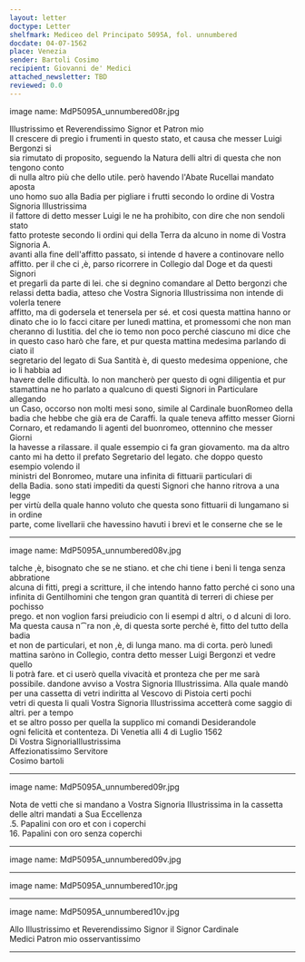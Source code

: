 ```yaml
---
layout: letter
doctype: Letter
shelfmark: Mediceo del Principato 5095A, fol. unnumbered
docdate: 04-07-1562
place: Venezia
sender: Bartoli Cosimo
recipient: Giovanni de' Medici
attached_newsletter: TBD
reviewed: 0.0
---
```


image name: MdP5095A_unnumbered08r.jpg  
  
  
Illustrissimo et Reverendissimo Signor et Patron mio  
Il crescere di pregio i frumenti in questo stato, et causa che messer Luigi Bergonzi si  
sia rimutato di proposito, seguendo la Natura delli altri di questa che non tengono conto  
di nulla altro più che dello utile. però havendo l'Abate Rucellai mandato aposta  
uno homo suo alla Badia per pigliare i frutti secondo lo ordine di Vostra Signoria Illustrissima  
il fattore di detto messer Luigi le ne ha prohibito, con dire che non sendoli stato  
fatto proteste secondo li ordini qui della Terra da alcuno in nome di Vostra Signoria A.  
avanti alla fine dell'affitto passato, si intende d havere a continovare nello  
affitto. per il che ci ,è, parso ricorrere in Collegio dal Doge et da questi Signori  
et pregarli da parte di lei. che si degnino comandare al Detto bergonzi che  
relassi detta badia, atteso che Vostra Signoria Illustrissima non intende di volerla tenere  
affitto, ma di godersela et tenersela per sé. et cosi questa mattina hanno or  
dinato che io lo facci citare per lunedì mattina, et promessomi che non man  
cheranno di Iustitia. del che io temo non poco perché ciascuno mi dice che  
in questo caso harò che fare, et pur questa mattina medesima parlando di ciato il  
segretario del legato di Sua Santità è, di questo medesima oppenione, che io li habbia ad  
havere delle dificultà. Io non mancherò per questo di ogni diligentia et pur  
stamattina ne ho parlato a qualcuno di questi Signori in Particulare allegando  
un Caso, occorso non molti mesi sono, simile al Cardinale buonRomeo della  
badia che hebbe che già era de Caraffi. la quale teneva affitto messer Giorni  
Cornaro, et redamando li agenti del buonromeo, ottennino che messer Giorni  
la havesse a rilassare. il quale essempio ci fa gran giovamento. ma da altro  
canto mi ha detto il prefato Segretario del legato. che doppo questo esempio volendo il  
ministri del Bonromeo, mutare una infinita di fittuarii particulari di  
della Badia. sono stati impediti da questi Signori che hanno ritrova a una legge  
per virtù della quale hanno voluto che questa sono fittuarii di lungamano si in ordine  
parte, come livellarii che havessino havuti i brevi et le conserne che se le  
  
---  

image name: MdP5095A_unnumbered08v.jpg  
  
  
talche ,è, bisognato che se ne stiano. et che chi tiene i beni li tenga senza abbratione  
alcuna di fitti, pregi a scritture, il che intendo hanno fatto perché ci sono una  
infinita di Gentilhomini che tengon gran quantità di terreri di chiese per pochisso  
prego. et non voglion farsi preiudicio con li esempi d altri, o d alcuni di loro.  
Ma questa causa n⁀ra non ,è, di questa sorte perché è, fitto del tutto della badia  
et non de particulari, et non ,è, di lunga mano. ma di corta. però lunedì  
mattina saròno in Collegio, contra detto messer Luigi Bergonzi et vedre quello  
li potrà fare. et ci userò quella vivacità et pronteza che per me sarà  
possibile. dandone avviso a Vostra Signoria Illustrissima. Alla quale mandò  
per una cassetta di vetri indiritta al Vescovo di Pistoia certi pochi  
vetri di questa li quali Vostra Signoria Illustrissima accetterà come saggio di altri. per a tempo  
et se altro posso per quella la supplico mi comandi Desiderandole  
ogni felicità et contenteza. Di Venetia alli 4 di Luglio 1562  
Di Vostra SignoriaIllustrissima  
Affezionatissimo Servitore  
Cosimo bartoli  
  
---  

image name: MdP5095A_unnumbered09r.jpg  
  
  
Nota de vetti che si mandano a Vostra Signoria Illustrissima in la cassetta delle altri mandati a Sua Eccellenza  
.5. Papalini con oro et con i coperchi  
16. Papalini con oro senza coperchi  
  
---  

image name: MdP5095A_unnumbered09v.jpg  
  
  
  
---  

image name: MdP5095A_unnumbered10r.jpg  
  
  
  
---  

image name: MdP5095A_unnumbered10v.jpg  
  
  
Allo Illustrissimo et Reverendissimo Signor il Signor Cardinale  
Medici Patron mio osservantissimo  
  
---  

